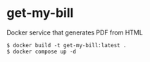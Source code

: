 # get-my-bill
Docker service that generates PDF from HTML

```
$ docker build -t get-my-bill:latest .
$ docker compose up -d
```
